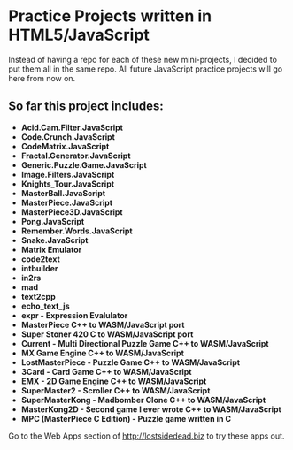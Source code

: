 # Practice Projects written in HTML5/JavaScript

Instead of having a repo for each of these new mini-projects, I decided to put them all in the same repo. All future JavaScript practice projects will go here from now on.

## So far this project includes:

- **Acid.Cam.Filter.JavaScript**
- **Code.Crunch.JavaScript**
- **CodeMatrix.JavaScript**
- **Fractal.Generator.JavaScript**
- **Generic.Puzzle.Game.JavaScript**
- **Image.Filters.JavaScript**
- **Knights_Tour.JavaScript**
- **MasterBall.JavaScript**
- **MasterPiece.JavaScript**
- **MasterPiece3D.JavaScript**
- **Pong.JavaScript**
- **Remember.Words.JavaScript**
- **Snake.JavaScript**
- **Matrix Emulator**
- **code2text**
- **intbuilder**
- **in2rs**
- **mad**
- **text2cpp**
- **echo_text_js**
- **expr - Expression Evalulator**
- **MasterPiece C++ to WASM/JavaScript port**
- **Super Stoner 420 C to WASM/JavaScript port**
- **Current - Multi Directional Puzzle Game C++ to WASM/JavaScript**
- **MX Game Engine C++ to WASM/JavaScript**
- **LostMasterPiece - Puzzle Game C++ to WASM/JavaScript**
- **3Card - Card Game C++ to WASM/JavaScript**
- **EMX - 2D Game Engine C++ to WASM/JavaScript**
- **SuperMaster2 - Scroller C++ to WASM/JavaScript**
- **SuperMasterKong - Madbomber Clone C++ to WASM/JavaScript**
- **MasterKong2D - Second game I ever wrote C++ to WASM/JavaScript**
- **MPC (MasterPiece C Edition) - Puzzle game written in C**

Go to the Web Apps section of http://lostsidedead.biz to try these apps out.
